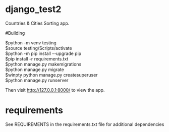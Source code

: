 # django_test2

Countries & Cities Sorting app.


#Building
<p>
$python -m venv testing <br/>
$source testing/Scripts/activate <br/>
$python -m pip install --upgrade pip <br/>
$pip install -r requirements.txt <br/>
$python manage.py makemigrations <br/>
$python manage.py migrate <br/>
$winpty python manage.py createsuperuser <br/>
$python manage.py runserver <br/>
</p>

Then visit http://127.0.0.1:8000/ to view the app.  <br/>

# requirements

See REQUIREMENTS in the requirements.txt file for additional dependencies

